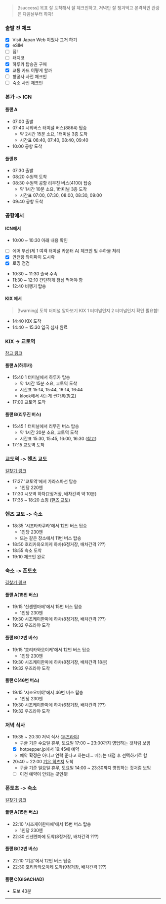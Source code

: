 > [!success] 목표
> 잘 도착해서 잘 체크인하고, 저녁만 잘 챙겨먹고 본격적인 관광은 다음날부터 하자!
### 출발 전 체크
- [x] Visit Japan Web 이었나 그거 하기
- [x] eSIM 
- [ ] 짐!
- [ ] 돼지코
- [x] 하루카 탑승권 구매
- [x] 교통 카드 어떻게 할까
- [ ] 항공사 사전 체크인
- [ ] 숙소 사전 체크인
### 본가 -> ICN
#### 플랜 A
- 07:00 출발
- 07:40 시외버스 터미널 버스(8864) 탑승
	- 약 2시간 15분 소요, 1터미널 3층 도착
	- 시간표 06:40, 07:40, 08:40, 09:40
- 10:00 공항 도착
#### 플랜 B
- 07:30 출발
- 08:20 수원역 도착
- 08:30 수원역 공항 리무진 버스(4100) 탑승
	- 약 1시간 10분 소요, 1터미널 3층 도착
	- 시간표 07:00, 07:30, 08:00, 08:30, 09:00
- 09:40 공항 도착
### 공항에서
#### ICN에서
- 10:00 ~ 10:30 아래 내용 확인
- [ ] 에어 부산(제 1 여객 터미널 카운터 A) 체크인 및 수하물 처리
- [x] 안전빵 와이파이 도시락
- [x] 로밍 점검
- 10:30 ~ 11:30 출국 수속
- 11:30 ~ 12:10 간단하게 점심 먹어야 함
- 12:40 비행기 탑승
#### KIX 에서
>[!warning] 도착 터미널 알아보기
>KIX 1 터미널인지 2 터미널인지 확인 필요함!
- 14:40 KIX 도착
- 14:40 ~ 15:30 입국 심사 완료
### KIX -> 교토역
[참고 링크](https://blog.naver.com/lalala070719/223580838016)
#### 플랜 A(하루카)
- 15:40 1 터미널에서 하루카 탑승
	- 약 1시간 15분 소요, 교토역 도착
	- 시간표 15:14, 15:44, 16:14, 16:44
	- klook에서 사는게 싼가봄([참고](https://blog.naver.com/eyeren/223612858964))
- 17:00 교토역 도착
#### 플랜 B(리무진 버스)
- 15:45 1 터미널에서 리무진 버스 탑승
	- 약 1시간 20분 소요, 교토역 도착
	- 시간표 15:30, 15:45, 16:00, 16:30 ([참고](https://www.kate.co.jp/kr/timetable/detail/KY))
- 17:15 교토역 도착
### 교토역 -> 핸즈 교토
[길찾기 링크](https://maps.app.goo.gl/hM2i1KQERbGYgGoV6)
- 17:27 '교토역'에서 가라스마선 탑승
	- 1인당 220엔
- 17:30 시오역 하차(2정거장, 배차간격 약 10분)
- 17:35 ~ 18:20 쇼핑 ([핸즈 교토](https://www.google.co.kr/maps/place/%ED%95%B8%EC%A6%88+%EA%B5%90%ED%86%A0+%EC%A0%90/@35.0033182,135.7581498,17z/data=!3m2!4b1!5s0x600108907f916d49:0x3f4786a00127f214!4m6!3m5!1s0x6001089a1e90b9d5:0x31ceecba6bb34728!8m2!3d35.0033182!4d135.7607247!16s%2Fg%2F11b6_ng86n?entry=ttu&g_ep=EgoyMDI0MTEwNS4wIKXMDSoASAFQAw%3D%3D))
### 핸즈 교토 -> 숙소
- 18:35 '시조타카쿠라'에서 12번 버스 탑승
	- 1인당 230엔
	- 또는 같은 장소에서 11번 버스 탑승
- 18:50 호리카와오이케 하차(6정거장, 배차간격 ???)
- 18:55 숙소 도착
- 19:10 체크인 완료
### 숙소 -> 폰토초
[길찾기 링크](https://maps.app.goo.gl/StKKGArMhAb4kSq49)
#### 플랜 A(15번 버스)
- 19:15 '신센엔마에'에서 15번 버스 탑승
	- 1인당 230엔
- 19:30 시조케이한마에 하차(8정거장, 배차간격 ???)
- 19:32 우즈라야 도착
#### 플랜 B(12번 버스)
- 19:15 '호리카와오이케'에서 12번 버스 탑승
	- 1인당 230엔
- 19:30 시조케이한마에 하차(8정거장, 배차간격 18분)
- 19:32 우즈라야 도착
#### 플랜 C(46번 버스)
- 19:15 '시조오미야'에서 46번 버스 탑승
	- 1인당 230엔
- 19:30 시조케이한마에 하차(6정거장, 배차간격 ???)
- 19:32 우즈라야 도착
### 저녁 식사
- 19:35 ~ 20:30 저녁 식사 ([우즈라야](https://www.google.co.kr/maps/place/%EC%9A%B0%EC%A6%88%EB%9D%BC%EC%95%BC/@35.0071158,135.7581337,15z/data=!4m10!1m3!11m2!2skewB0rOOSW2wSz7VayM9cg!3e3!3m5!1s0x600108ea991400cb:0x94eed8345ae0e202!8m2!3d35.0045602!4d135.772454!16s%2Fg%2F1tfs0zn8?entry=ttu&g_ep=EgoyMDI0MTAyOS4wIKXMDSoASAFQAw%3D%3D))
	- 구글 기준 수요일 휴무, 토요일 17:00 ~ 23:00까지 영업하는 것처럼 보임
	- [x] hotpepper.jp에서 19:45에 예약
	- 예약 확정은 아니고 연락 준다고 하는데... 메뉴는 내점 후 선택하기로 함
- 20:40 ~ 22:00 [기온 히츠지](https://www.google.co.kr/maps/place/Gion+Hitsuji/@35.0101342,135.7160449,13z/data=!4m10!1m3!11m2!2skewB0rOOSW2wSz7VayM9cg!3e3!3m5!1s0x600108c23d332355:0xa6d1b3399344859d!8m2!3d35.0050381!4d135.7757132!16s%2Fg%2F1tdy_w5w?entry=ttu&g_ep=EgoyMDI0MTAyOS4wIKXMDSoASAFQAw%3D%3D) 도착
	- 구글 기준 일요일 휴무, 토요일 14:00 ~ 23:30까지 영업하는 것처럼 보임
	- [ ] 이건 예약이 안되는 곳인듯!
### 폰토초 -> 숙소
[길찾기 링크](https://maps.app.goo.gl/CgNwiQwmGPBLy3pFA)
#### 플랜 A(15번 버스)
- 22:10 '시조케이한마에'에서 15번 버스 탑승
	- 1인당 230엔
- 22:30 신센엔마에 도착(8정거장, 배차간격 ???)
#### 플랜 B(12번 버스)
- 22:10 '기온'에서 12번 버스 탑승
- 22:30 호리카와오이케 도착(9정거장, 배차간격 ???)
#### 플랜 C(GIGACHAD)
- 도보 43분
---